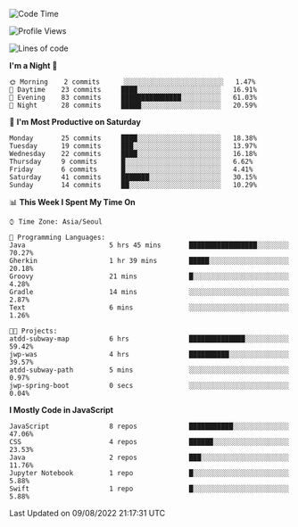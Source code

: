 <!--START_SECTION:waka-->
![Code Time](http://img.shields.io/badge/Code%20Time-886%20hrs%2010%20mins-blue)

![Profile Views](http://img.shields.io/badge/Profile%20Views-0-blue)

![Lines of code](https://img.shields.io/badge/From%20Hello%20World%20I%27ve%20Written-54%20Thousand%20lines%20of%20code-blue)

**I'm a Night 🦉** 

```text
🌞 Morning    2 commits      ░░░░░░░░░░░░░░░░░░░░░░░░░   1.47% 
🌆 Daytime    23 commits     ████░░░░░░░░░░░░░░░░░░░░░   16.91% 
🌃 Evening    83 commits     ███████████████░░░░░░░░░░   61.03% 
🌙 Night      28 commits     █████░░░░░░░░░░░░░░░░░░░░   20.59%

```
📅 **I'm Most Productive on Saturday** 

```text
Monday       25 commits     ████░░░░░░░░░░░░░░░░░░░░░   18.38% 
Tuesday      19 commits     ███░░░░░░░░░░░░░░░░░░░░░░   13.97% 
Wednesday    22 commits     ████░░░░░░░░░░░░░░░░░░░░░   16.18% 
Thursday     9 commits      █░░░░░░░░░░░░░░░░░░░░░░░░   6.62% 
Friday       6 commits      █░░░░░░░░░░░░░░░░░░░░░░░░   4.41% 
Saturday     41 commits     ███████░░░░░░░░░░░░░░░░░░   30.15% 
Sunday       14 commits     ██░░░░░░░░░░░░░░░░░░░░░░░   10.29%

```


📊 **This Week I Spent My Time On** 

```text
⌚︎ Time Zone: Asia/Seoul

💬 Programming Languages: 
Java                     5 hrs 45 mins       █████████████████░░░░░░░░   70.27% 
Gherkin                  1 hr 39 mins        █████░░░░░░░░░░░░░░░░░░░░   20.18% 
Groovy                   21 mins             █░░░░░░░░░░░░░░░░░░░░░░░░   4.28% 
Gradle                   14 mins             ░░░░░░░░░░░░░░░░░░░░░░░░░   2.87% 
Text                     6 mins              ░░░░░░░░░░░░░░░░░░░░░░░░░   1.26%

🐱‍💻 Projects: 
atdd-subway-map          6 hrs               ██████████████░░░░░░░░░░░   59.42% 
jwp-was                  4 hrs               ██████████░░░░░░░░░░░░░░░   39.57% 
atdd-subway-path         5 mins              ░░░░░░░░░░░░░░░░░░░░░░░░░   0.97% 
jwp-spring-boot          0 secs              ░░░░░░░░░░░░░░░░░░░░░░░░░   0.04%

```

**I Mostly Code in JavaScript** 

```text
JavaScript               8 repos             ███████████░░░░░░░░░░░░░░   47.06% 
CSS                      4 repos             ██████░░░░░░░░░░░░░░░░░░░   23.53% 
Java                     2 repos             ███░░░░░░░░░░░░░░░░░░░░░░   11.76% 
Jupyter Notebook         1 repo              █░░░░░░░░░░░░░░░░░░░░░░░░   5.88% 
Swift                    1 repo              █░░░░░░░░░░░░░░░░░░░░░░░░   5.88%

```



 Last Updated on 09/08/2022 21:17:31 UTC
<!--END_SECTION:waka-->

